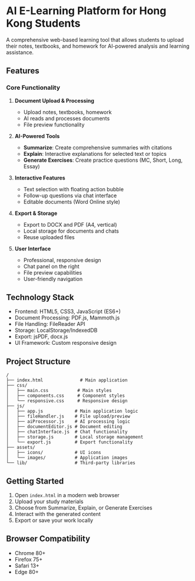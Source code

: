 # AI E-Learning Platform for Hong Kong Students

A comprehensive web-based learning tool that allows students to upload their notes, textbooks, and homework for AI-powered analysis and learning assistance.

## Features

### Core Functionality
1. **Document Upload & Processing**
   - Upload notes, textbooks, homework
   - AI reads and processes documents
   - File preview functionality

2. **AI-Powered Tools**
   - **Summarize**: Create comprehensive summaries with citations
   - **Explain**: Interactive explanations for selected text or topics
   - **Generate Exercises**: Create practice questions (MC, Short, Long, Essay)

3. **Interactive Features**
   - Text selection with floating action bubble
   - Follow-up questions via chat interface
   - Editable documents (Word Online style)

4. **Export & Storage**
   - Export to DOCX and PDF (A4, vertical)
   - Local storage for documents and chats
   - Reuse uploaded files

5. **User Interface**
   - Professional, responsive design
   - Chat panel on the right
   - File preview capabilities
   - User-friendly navigation

## Technology Stack
- Frontend: HTML5, CSS3, JavaScript (ES6+)
- Document Processing: PDF.js, Mammoth.js
- File Handling: FileReader API
- Storage: LocalStorage/IndexedDB
- Export: jsPDF, docx.js
- UI Framework: Custom responsive design

## Project Structure
```
/
├── index.html              # Main application
├── css/
│   ├── main.css           # Main styles
│   ├── components.css     # Component styles
│   └── responsive.css     # Responsive design
├── js/
│   ├── app.js            # Main application logic
│   ├── fileHandler.js    # File upload/preview
│   ├── aiProcessor.js    # AI processing logic
│   ├── documentEditor.js # Document editing
│   ├── chatInterface.js  # Chat functionality
│   ├── storage.js        # Local storage management
│   └── export.js         # Export functionality
├── assets/
│   ├── icons/            # UI icons
│   └── images/           # Application images
└── lib/                  # Third-party libraries
```

## Getting Started
1. Open `index.html` in a modern web browser
2. Upload your study materials
3. Choose from Summarize, Explain, or Generate Exercises
4. Interact with the generated content
5. Export or save your work locally

## Browser Compatibility
- Chrome 80+
- Firefox 75+
- Safari 13+
- Edge 80+
